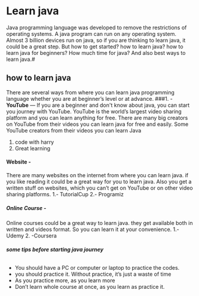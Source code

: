 # **Learn java**
Java programming language was developed to remove the restrictions of operating systems. A java program can run on any operating system.
Almost 3 billion devices run on java, so if you are thinking to learn java, it could be a great step.
But how to get started? how to learn java? how to learn java for beginners? How much time for java? And also best ways to learn java.#

## **how to learn java**
There are several ways from where you can learn java programming language whether you are at beginner’s level or at advance.
###1. - **YouTube** —
If you are a beginner and don't know about java, you can start you journey with YouTube. YouTube is the world’s largest video sharing platform and you can learn anything for free. There are many big creators on YouTube from their videos you can learn java for free and easily.
Some YouTube creators from their videos you can learn Java
1. code with harry
2. Great learning

#### **Website** -
There are many websites on the internet from where you can learn java. if you like reading it could be a great way for you to learn java. Also you get a written stuff on websites, which you can’t get on YouTube or on other video sharing platforms.
1.- TutorialCup
2.- Programiz

##### **Online Course** - 
Online courses could be a great way to learn java. they get available both in written and videos format. So you can learn it at your convenience.
1.- Udemy
2. -Coursera

###### **some tips before starting java journey**

* You should have a PC or computer or laptop to practice the codes.
* you should practice it. Without practice, it’s just a waste of time
* As you practice more, as you learn more
* Don’t learn whole course at once, as you learn as practice it.



